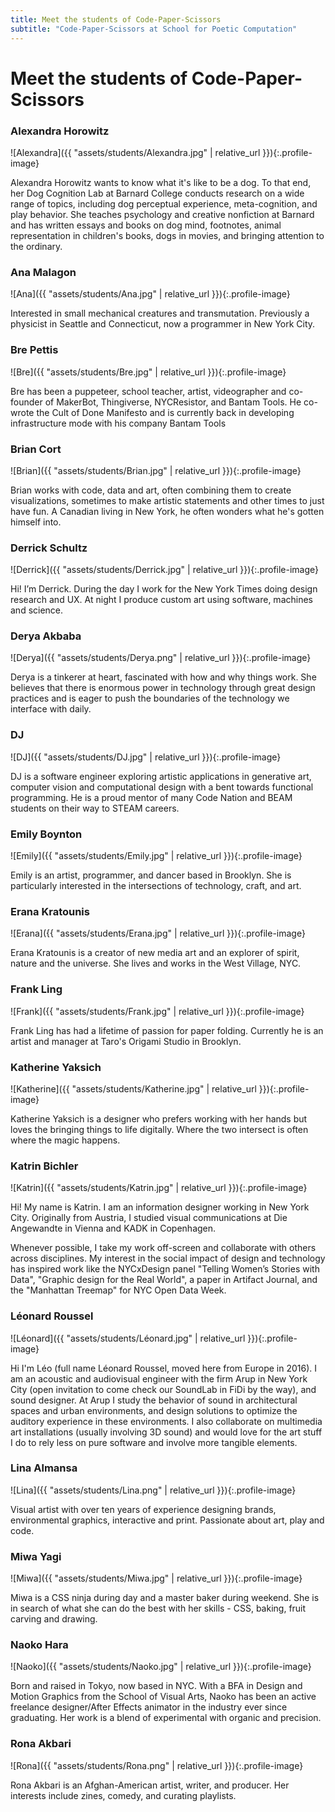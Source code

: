 ```yaml
---
title: Meet the students of Code-Paper-Scissors
subtitle: "Code-Paper-Scissors at School for Poetic Computation"
---
```


# Meet the students of Code-Paper-Scissors

### Alexandra Horowitz

![Alexandra]({{ "assets/students/Alexandra.jpg" | relative_url }}){:.profile-image}

Alexandra Horowitz wants to know what it's like to be a dog. To that end, her Dog Cognition Lab at Barnard College conducts research on a wide range of topics, including dog perceptual experience, meta-cognition, and play behavior. She teaches psychology and creative nonfiction at Barnard and has written essays and books on dog mind, footnotes, animal representation in children's books, dogs in movies, and bringing attention to the ordinary.

### Ana Malagon

![Ana]({{ "assets/students/Ana.jpg" | relative_url }}){:.profile-image}

Interested in small mechanical creatures and transmutation. Previously a physicist in Seattle and Connecticut, now a programmer in New York City.

### Bre Pettis

![Bre]({{ "assets/students/Bre.jpg" | relative_url }}){:.profile-image}

Bre has been a puppeteer, school teacher, artist, videographer and co-founder of MakerBot, Thingiverse, NYCResistor, and Bantam Tools. He co-wrote the Cult of Done Manifesto and is currently back in developing infrastructure mode with his company Bantam Tools

### Brian Cort

![Brian]({{ "assets/students/Brian.jpg" | relative_url }}){:.profile-image}

Brian works with code, data and art, often combining them to create visualizations, sometimes to make artistic statements and other times to just have fun. A Canadian living in New York, he often wonders what he's gotten himself into.

### Derrick Schultz

![Derrick]({{ "assets/students/Derrick.jpg" | relative_url }}){:.profile-image}

Hi! I’m Derrick. During the day I work for the New York Times doing design research and UX. At night I produce custom art using software, machines and science.

### Derya Akbaba

![Derya]({{ "assets/students/Derya.png" | relative_url }}){:.profile-image}

Derya is a tinkerer at heart, fascinated with how and why things work. She believes that there is enormous power in technology through great design practices and is eager to push the boundaries of the technology we interface with daily. 

### DJ

![DJ]({{ "assets/students/DJ.jpg" | relative_url }}){:.profile-image}

DJ is a software engineer exploring artistic applications in generative art, computer vision and computational design with a bent towards functional programming. He is a proud mentor of many Code Nation and BEAM students on their way to STEAM careers.

### Emily Boynton

![Emily]({{ "assets/students/Emily.jpg" | relative_url }}){:.profile-image}

Emily is an artist, programmer, and dancer based in Brooklyn. She is particularly interested in the intersections of technology, craft, and art.

### Erana Kratounis

![Erana]({{ "assets/students/Erana.jpg" | relative_url }}){:.profile-image}

Erana Kratounis is a creator of new media art and an explorer of spirit, nature and the universe. She lives and works in the West Village, NYC.

### Frank Ling

![Frank]({{ "assets/students/Frank.jpg" | relative_url }}){:.profile-image}

Frank Ling has had a lifetime of passion for paper folding. Currently he is an artist and manager at Taro's Origami Studio in Brooklyn.

### Katherine Yaksich

![Katherine]({{ "assets/students/Katherine.jpg" | relative_url }}){:.profile-image}

Katherine Yaksich is a designer who prefers working with her hands but loves the bringing things to life digitally. Where the two intersect is often where the magic happens. 

### Katrin Bichler

![Katrin]({{ "assets/students/Katrin.jpg" | relative_url }}){:.profile-image}

Hi! My name is Katrin. I am an information designer working in New York City. Originally from Austria, I studied visual communications at Die Angewandte in Vienna and KADK in Copenhagen. 

Whenever possible, I take my work off-screen and collaborate with others across disciplines. My interest in the social impact of design and technology has inspired work like the NYCxDesign panel "Telling Women’s Stories with Data", "Graphic design for the Real World", a paper in Artifact Journal, and the "Manhattan Treemap" for NYC Open Data Week. 

### Léonard Roussel

![Léonard]({{ "assets/students/Léonard.jpg" | relative_url }}){:.profile-image}

Hi I'm Léo (full name Léonard Roussel, moved here from Europe in 2016). I am an acoustic and audiovisual engineer with the firm Arup in New York City (open invitation to come check our SoundLab in FiDi by the way), and sound designer. At Arup I study the behavior of sound in architectural spaces and urban environments, and design solutions to optimize the auditory experience in these environments. I also collaborate on multimedia art installations (usually involving 3D sound) and would love for the art stuff I do to rely less on pure software and involve more tangible elements.

### Lina Almansa

![Lina]({{ "assets/students/Lina.png" | relative_url }}){:.profile-image}

Visual artist with over ten years of experience designing brands, environmental graphics, interactive and print. Passionate about art, play and code. 

### Miwa Yagi

![Miwa]({{ "assets/students/Miwa.jpg" | relative_url }}){:.profile-image}

Miwa is a CSS ninja during day and a master baker during weekend. She is in search of what she can do the best with her skills - CSS, baking, fruit carving and drawing.

### Naoko Hara

![Naoko]({{ "assets/students/Naoko.jpg" | relative_url }}){:.profile-image}

Born and raised in Tokyo, now based in NYC. With a BFA in Design and Motion Graphics from the School of Visual Arts, Naoko has been an active freelance designer/After Effects animator in the industry ever since graduating. Her work is a blend of experimental with organic and precision.

### Rona Akbari

![Rona]({{ "assets/students/Rona.png" | relative_url }}){:.profile-image}

Rona Akbari is an Afghan-American artist, writer, and producer. Her interests include zines, comedy, and curating playlists.
